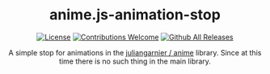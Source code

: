 <h1 align="center">anime.js-animation-stop</h1>

<p align="center"><a href="https://github.com/Munsutari/anime.js-animation-stop/blob/main/LICENSE"><img src="https://img.shields.io/github/license/Munsutari/anime.js-animation-stop.svg" alt="License"></a>
<a href="https://github.com/Munsutari/anime.js-animation-stop/issues"><img src="https://img.shields.io/badge/contributions-Go Ahead-brightgreen.svg" alt="Contributions Welcome"></a>
<a href="https://github.com/Munsutari/anime.js-animation-stop/releases/latest"><img src="https://img.shields.io/github/downloads/Munsutari/anime.js-animation-stop/total.svg" alt="Github All Releases"></a></p>

<p align="center">A simple stop for animations in the <a href="https://github.com/juliangarnier/anime">juliangarnier / anime<a> library. Since at this time there is no such thing in the main library.</p>
